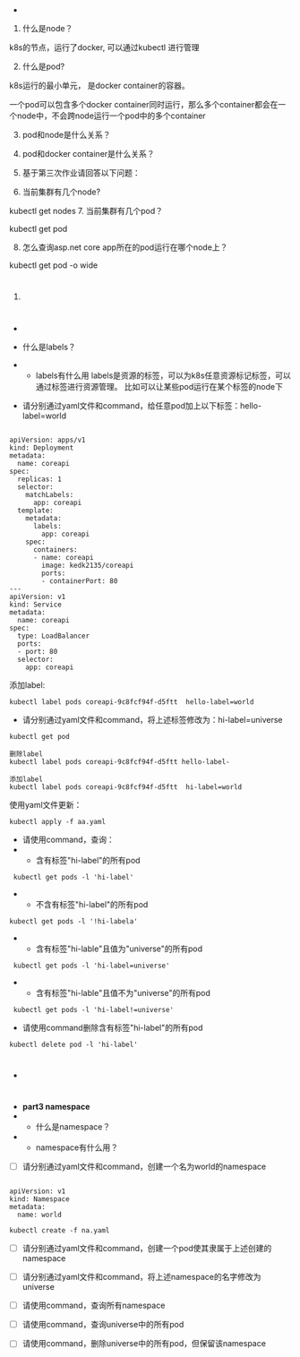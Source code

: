 
#
*  
1. 什么是node？

k8s的节点，运行了docker, 可以通过kubectl 进行管理

2. 什么是pod?

k8s运行的最小单元， 是docker container的容器。

一个pod可以包含多个docker container同时运行，那么多个container都会在一个node中，不会跨node运行一个pod中的多个container

3. pod和node是什么关系？


4. pod和docker container是什么关系？
5. 基于第三次作业请回答以下问题：
6. 当前集群有几个node?

kubectl get nodes
7. 当前集群有几个pod？

kubectl get pod

8. 怎么查询asp.net core app所在的pod运行在哪个node上？

kubectl get pod -o wide

1.  #
* 
*  什么是labels？
*  * labels有什么用
labels是资源的标签，可以为k8s任意资源标记标签，可以通过标签进行资源管理。
比如可以让某些pod运行在某个标签的node下


*  请分别通过yaml文件和command，给任意pod加上以下标签：hello-label=world
```

apiVersion: apps/v1
kind: Deployment
metadata:
  name: coreapi
spec:
  replicas: 1
  selector:
    matchLabels:
      app: coreapi
  template:
    metadata:
      labels:
        app: coreapi
    spec:
      containers:
      - name: coreapi
        image: kedk2135/coreapi
        ports:
        - containerPort: 80
---
apiVersion: v1
kind: Service
metadata:
  name: coreapi
spec:
  type: LoadBalancer
  ports:
  - port: 80
  selector:
    app: coreapi

```

添加label:
```
kubectl label pods coreapi-9c8fcf94f-d5ftt  hello-label=world

```
*  请分别通过yaml文件和command，将上述标签修改为：hi-label=universe

```
kubectl get pod 

删除label
kubectl label pods coreapi-9c8fcf94f-d5ftt hello-label-

添加label
kubectl label pods coreapi-9c8fcf94f-d5ftt  hi-label=world
```

使用yaml文件更新：

```
kubectl apply -f aa.yaml
```

*  请使用command，查询：
*  * 含有标签"hi-label"的所有pod
```
 kubectl get pods -l 'hi-label'
```

*  * 不含有标签"hi-label"的所有pod

```
kubectl get pods -l '!hi-labela'

```
*  * 含有标签"hi-lable"且值为"universe"的所有pod

```
 kubectl get pods -l 'hi-label=universe'

```
*  * 含有标签"hi-lable"且值不为"universe"的所有pod

```
 kubectl get pods -l 'hi-label!=universe'

```

*  请使用command删除含有标签"hi-label"的所有pod

```
kubectl delete pod -l 'hi-label'

```
* #
* **part3 namespace**
* * 什么是namespace？
* * namespace有什么用？


- [ ] 请分别通过yaml文件和command，创建一个名为world的namespace

```

apiVersion: v1
kind: Namespace
metadata:
  name: world

kubectl create -f na.yaml

```

- [ ] 请分别通过yaml文件和command，创建一个pod使其隶属于上述创建的namespace



- [ ] 请分别通过yaml文件和command，将上述namespace的名字修改为universe

- [ ] 请使用command，查询所有namespace


- [ ] 请使用command，查询universe中的所有pod

- [ ] 请使用command，删除universe中的所有pod，但保留该namespace

